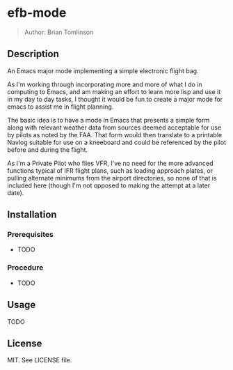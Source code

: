 # efb-mode
> Author: Brian Tomlinson <darthlukan at gmail dot com>

## Description

An Emacs major mode implementing a simple electronic flight bag.

As I'm working through incorporating more and more of what I do in computing to Emacs,
and am making an effort to learn more lisp and use it in my day to day tasks, I thought
it would be fun to create a major mode for emacs to assist me in flight planning.

The basic idea is to have a mode in Emacs that presents a simple form along with relevant
weather data from sources deemed acceptable for use by pilots as noted by the FAA. That form
would then translate to a printable Navlog suitable for use on a kneeboard and could be
referenced by the pilot before and during the flight.

As I'm a Private Pilot who flies VFR, I've no need for the more advanced functions typical of
IFR flight plans, such as loading approach plates, or pulling alternate minimums from the airport
directories, so none of that is included here (though I'm not opposed to making the attempt at a later date).

## Installation

### Prerequisites
- TODO

### Procedure
- TODO

## Usage
TODO

## License
MIT. See LICENSE file.
